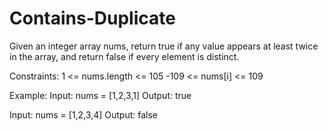 # Contains-Duplicate
Given an integer array nums, return true if any value appears at least twice in the array, and return false if every element is distinct.

Constraints:
1 <= nums.length <= 105
-109 <= nums[i] <= 109

Example:
Input: nums = [1,2,3,1]
Output: true

Input: nums = [1,2,3,4]
Output: false
